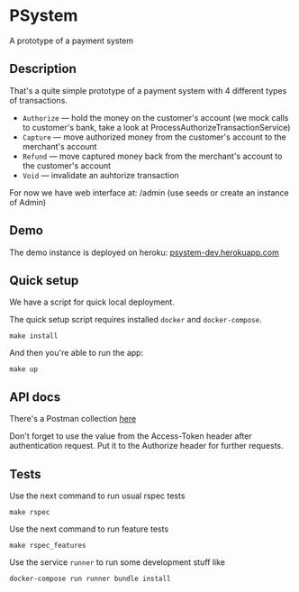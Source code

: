 # PSystem

A prototype of a payment system

## Description

That's a quite simple prototype of a payment system with 4 different types of transactions.

- `Authorize` — hold the money on the customer's account (we mock calls to customer's bank, take a look at ProcessAuthorizeTransactionService)
- `Capture` — move authorized money from the customer's account to the merchant's account
- `Refund` — move captured money back from the merchant's account to the customer's account
- `Void` — invalidate an auhtorize transaction

For now we have web interface at: /admin (use seeds or create an instance of Admin)

## Demo

The demo instance is deployed on heroku: [psystem-dev.herokuapp.com](https://psystem-dev.herokuapp.com/)

## Quick setup

We have a script for quick local deployment.

The quick setup script requires installed `docker` and `docker-compose`.
```
make install
```

And then you're able to run the app:
```
make up
```

## API docs

There's a Postman collection [here](docs/postman_collection.json)

Don't forget to use the value from the Access-Token header after authentication request. Put it to the Authorize header for further requests.

## Tests

Use the next command to run usual rspec tests
```
make rspec
```

Use the next command to run feature tests
```
make rspec_features
```

Use the service `runner` to run some development stuff like
```
docker-compose run runner bundle install
```
